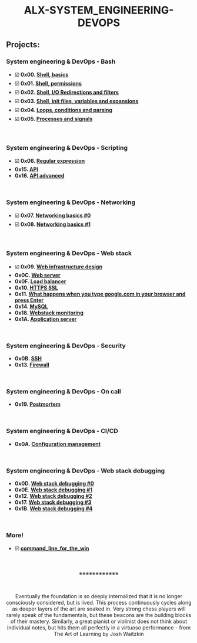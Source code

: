<h1 align="center"><b>ALX-SYSTEM_ENGINEERING-DEVOPS</b></h1>


## Projects:
### System engineering & DevOps - Bash
- ☑️ **0x00. [Shell, basics](https://github.com/codenvibes/alx-system_engineering-devops/tree/master/0x00-shell_basics)**
- ☑️ **0x01. [Shell, permissions](https://github.com/codenvibes/alx-system_engineering-devops/tree/master/0x01-shell_permissions)**
- ☑️ **0x02. [Shell, I/O Redirections and filters](https://github.com/codenvibes/alx-system_engineering-devops/tree/master/0x02-shell_redirections)**
- ☑️ **0x03. [Shell, init files, variables and expansions](https://github.com/codenvibes/alx-system_engineering-devops/tree/master/0x03-shell_variables_expansions)**
- ☑️ **0x04. [Loops, conditions and parsing](https://github.com/codenvibes/alx-system_engineering-devops/tree/master/0x04-loops_conditions_and_parsing)**
- ☑️ **0x05. [Processes and signals](https://github.com/codenvibes/alx-system_engineering-devops/tree/master/0x05-processes_and_signals)**
<br>

### System engineering & DevOps - Scripting
- ☑️ **0x06. [Regular expression](https://github.com/codenvibes/alx-system_engineering-devops/tree/master/0x06-regular_expressions)**
- **0x15. [API]()**
- **0x16. [API advanced]()**
<br>

### System engineering & DevOps - Networking
- ☑️ **0x07. [Networking basics #0](https://github.com/codenvibes/alx-system_engineering-devops/tree/master/0x07-networking_basics)**
- ☑️ **0x08. [Networking basics #1](https://github.com/codenvibes/alx-system_engineering-devops/tree/master/0x08-networking_basics_2)**
<br>

### System engineering & DevOps - Web stack
- ☑️ **0x09. [Web infrastructure design]()**
- **0x0C. [Web server]()**
- **0x0F. [Load balancer]()**
- **0x10. [HTTPS SSL]()**
- **0x11. [What happens when you type google.com in your browser and press Enter]()**
- **0x14. [MySQL]()**
- **0x18. [Webstack monitoring]()**
- **0x1A. [Application server]()**
<br>

### System engineering & DevOps - Security
- **0x0B. [SSH]()**
- **0x13. [Firewall]()**
<br>

### System engineering & DevOps - On call
- **0x19. [Postmortem]()**
<br>

### System engineering & DevOps - CI/CD
- **0x0A. [Configuration management]()**
<br>

### System engineering & DevOps - Web stack debugging
- **0x0D. [Web stack debugging #0]()**
- **0x0E. [Web stack debugging #1]()**
- **0x12. [Web stack debugging #2]()**
- **0x17. [Web stack debugging #3]()**
- **0x1B. [Web stack debugging #4]()**
<br>


### More!
- ☑️ **[command_line_for_the_win](https://github.com/codenvibes/alx-system_engineering-devops/tree/master/command_line_for_the_win)**


<br>
<p align="center">※※※※※※※※※※※※</p>
<br>

<p align="center">Eventually the foundation is so deeply internalized that it is no longer consciously considered, but is lived. This process continuously cycles along as deeper layers of the art are soaked in. Very strong chess players will rarely speak of the fundamentals, but these beacons are the building blocks of their mastery. Similarly, a great pianist or violinist does not think about individual notes, but hits them all perfectly in a virtuoso performance - from The Art of Learning by Josh Waitzkin</p>

